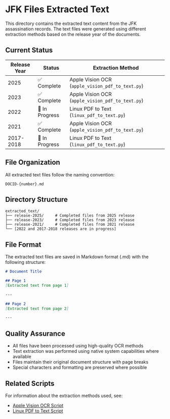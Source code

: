 # JFK Files Extracted Text

This directory contains the extracted text content from the JFK assassination records. The text files were generated using different extraction methods based on the release year of the documents.

## Current Status

| Release Year | Status | Extraction Method |
|--------------|---------|-------------------|
| 2025 | ✅ Complete | Apple Vision OCR (`apple_vision_pdf_to_text.py`) |
| 2023 | ✅ Complete | Apple Vision OCR (`apple_vision_pdf_to_text.py`) |
| 2022 | 🚧 In Progress | Linux PDF to Text (`linux_pdf_to_text.py`) |
| 2021 | ✅ Complete | Apple Vision OCR (`apple_vision_pdf_to_text.py`) |
| 2017-2018 | 🚧 In Progress | Linux PDF to Text (`linux_pdf_to_text.py`) |

## File Organization

All extracted text files follow the naming convention:
```
DOCID-{number}.md
```

## Directory Structure
```
extracted_text/
├── release-2025/     # Completed files from 2025 release
├── release-2023/     # Completed files from 2023 release
├── release-2021/     # Completed files from 2021 release
└── [2022 and 2017-2018 releases are in progress]
```

## File Format

The extracted text files are saved in Markdown format (.md) with the following structure:
```markdown
# Document Title

## Page 1
[Extracted text from page 1]

---

## Page 2
[Extracted text from page 2]

---
```

## Quality Assurance

- All files have been processed using high-quality OCR methods
- Text extraction was performed using native system capabilities where available
- Files maintain their original document structure with page breaks
- Special characters and formatting are preserved where possible

## Related Scripts

For information about the extraction methods used, see:
- [Apple Vision OCR Script](../extraction_scripts/macOS/apple_vision_ocr/README.md)
- [Linux PDF to Text Script](../extraction_scripts/linux/README.md)

